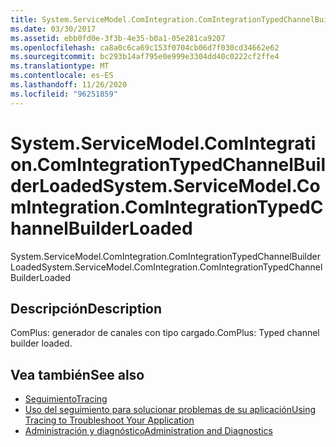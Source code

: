 ```yaml
---
title: System.ServiceModel.ComIntegration.ComIntegrationTypedChannelBuilderLoaded
ms.date: 03/30/2017
ms.assetid: ebb0fd0e-3f3b-4e35-b0a1-05e281ca9207
ms.openlocfilehash: ca8a0c6ca69c153f0704cb06d7f030cd34662e62
ms.sourcegitcommit: bc293b14af795e0e999e3304dd40c0222cf2ffe4
ms.translationtype: MT
ms.contentlocale: es-ES
ms.lasthandoff: 11/26/2020
ms.locfileid: "96251859"
---
```

# <a name="systemservicemodelcomintegrationcomintegrationtypedchannelbuilderloaded"></a><span data-ttu-id="c0a8f-102">System.ServiceModel.ComIntegration.ComIntegrationTypedChannelBuilderLoaded</span><span class="sxs-lookup"><span data-stu-id="c0a8f-102">System.ServiceModel.ComIntegration.ComIntegrationTypedChannelBuilderLoaded</span></span>

<span data-ttu-id="c0a8f-103">System.ServiceModel.ComIntegration.ComIntegrationTypedChannelBuilderLoaded</span><span class="sxs-lookup"><span data-stu-id="c0a8f-103">System.ServiceModel.ComIntegration.ComIntegrationTypedChannelBuilderLoaded</span></span>  
  
## <a name="description"></a><span data-ttu-id="c0a8f-104">Descripción</span><span class="sxs-lookup"><span data-stu-id="c0a8f-104">Description</span></span>  

 <span data-ttu-id="c0a8f-105">ComPlus: generador de canales con tipo cargado.</span><span class="sxs-lookup"><span data-stu-id="c0a8f-105">ComPlus: Typed channel builder loaded.</span></span>  
  
## <a name="see-also"></a><span data-ttu-id="c0a8f-106">Vea también</span><span class="sxs-lookup"><span data-stu-id="c0a8f-106">See also</span></span>

- [<span data-ttu-id="c0a8f-107">Seguimiento</span><span class="sxs-lookup"><span data-stu-id="c0a8f-107">Tracing</span></span>](index.md)
- [<span data-ttu-id="c0a8f-108">Uso del seguimiento para solucionar problemas de su aplicación</span><span class="sxs-lookup"><span data-stu-id="c0a8f-108">Using Tracing to Troubleshoot Your Application</span></span>](using-tracing-to-troubleshoot-your-application.md)
- [<span data-ttu-id="c0a8f-109">Administración y diagnóstico</span><span class="sxs-lookup"><span data-stu-id="c0a8f-109">Administration and Diagnostics</span></span>](../index.md)
